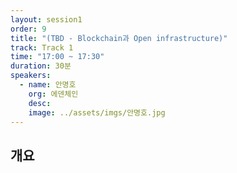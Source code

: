 ```yaml
---
layout: session1
order: 9
title: "(TBD - Blockchain과 Open infrastructure)"
track: Track 1
time: "17:00 ~ 17:30"
duration: 30분
speakers:
  - name: 안명호
    org: 에덴체인
    desc: 
    image: ../assets/imgs/안명호.jpg
---
```


## 개요
